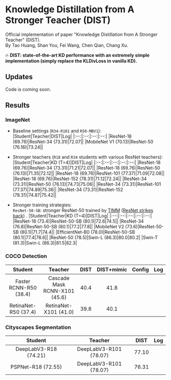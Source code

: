 # Knowledge Distillation from A Stronger Teacher (DIST)  
Official implementation of paper "Knowledge Distillation from A Stronger Teacher" (DIST).  
By Tao Huang, Shan You, Fei Wang, Chen Qian, Chang Xu.

:fire: **DIST: state-of-the-art KD performance with an extremely simple implementation (simply replace the KLDivLoss in vanilla KD).**

## Updates  
Code is coming soon.

## Results  
### ImageNet

* Baseline settings (`R34-R101` and `R50-MBV1`):  
    |Student|Teacher|DIST|Log|
    |:--:|:--:|:--:|:--:|
    |ResNet-18 (69.76)|ResNet-34 (73.31)|72.07||
    |MobileNet V1 (70.13)|ResNet-50 (76.16)|73.24||

* Stronger teachers (`R18` and `R34` students with various ResNet teachers):  
    |Student|Teacher|KD (T=4)|DIST|Log|
    |:--:|:--:|:--:|:--:|:--:|
    |ResNet-18 (69.76)|ResNet-34 (73.31)|71.21|72.07||
    |ResNet-18 (69.76)|ResNet-50 (76.13)|71.35|72.12||
    |ResNet-18 (69.76)|ResNet-101 (77.37)|71.09|72.08||
    |ResNet-18 (69.76)|ResNet-152 (78.31)|71.12|72.24||
    |ResNet-34 (73.31)|ResNet-50 (76.13)|74.73|75.06||
    |ResNet-34 (73.31)|ResNet-101 (77.37)|74.89|75.36||
    |ResNet-34 (73.31)|ResNet-152 (78.31)|74.87|75.42||
    
* Stronger training strategies:  
    `ResNet-50-SB`: stronger ResNet-50 trained by [TIMM](https://github.com/rwightman/pytorch-image-models) ([ResNet strikes back](https://arxiv.org/abs/2110.00476)) .
    |Student|Teacher|KD (T=4)|DIST|Log|
    |:--:|:--:|:--:|:--:|:--:|
    |ResNet-18 (73.4)|ResNet-50-SB (80.1)|72.6|74.5||
    |ResNet-34 (76.8)|ResNet-50-SB (80.1)|77.2|77.8||
    |MobileNet V2 (73.6)|ResNet-50-SB (80.1)|71.7|74.4||
    |EfficientNet-B0 (78.0)|ResNet-50-SB (80.1)|77.4|78.6||
    |ResNet-50 (78.5)|Swin-L (86.3)|80.0|80.2|
    |Swin-T (81.3)|Swin-L (86.3)|81.5|82.3|


### COCO Detection  
|Student|Teacher|DIST|DIST+mimic|Config|Log|
|:--:|:--:|:--:|:--:|:--:|:--:|
|Faster RCNN-R50 (38.4)|Cascade Mask RCNN-X101 (45.6)|40.4|41.8|||
|RetinaNet-R50 (37.4)|RetinaNet-X101 (41.0)|39.8|40.1|||


### Cityscapes Segmentation  
|Student|Teacher|DIST|Log|
|:--:|:--:|:--:|:--:|
|DeepLabV3-R18 (74.21)|DeepLabV3-R101 (78.07)|77.10|
|PSPNet-R18 (72.55)|DeepLabV3-R101 (78.07)|76.31|